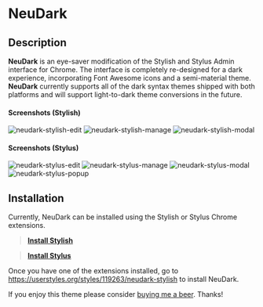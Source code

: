 # NeuDark
## Description
**NeuDark** is an eye-saver modification of the Stylish and Stylus Admin interface for Chrome. The interface is completely re-designed for a dark experience, incorporating Font Awesome icons and a semi-material theme. **NeuDark** currently supports all of the dark syntax themes shipped with both platforms and will support light-to-dark theme conversions in the future.

#### Screenshots (Stylish)
![neudark-stylish-edit](https://cloud.githubusercontent.com/assets/61343/24485760/b7c26cbc-14c3-11e7-87c9-dea5c29060c3.png)
![neudark-stylish-manage](https://cloud.githubusercontent.com/assets/61343/24485762/b7c87954-14c3-11e7-8bb0-04746adfbd13.png)
![neudark-stylish-modal](https://cloud.githubusercontent.com/assets/61343/24485761/b7c561d8-14c3-11e7-80b4-a3e045902602.png)


#### Screenshots (Stylus)
![neudark-stylus-edit](https://cloud.githubusercontent.com/assets/61343/24485775/bf1c9622-14c3-11e7-81ef-4d59798653a6.png)
![neudark-stylus-manage](https://cloud.githubusercontent.com/assets/61343/24485777/bf3f9e60-14c3-11e7-9bfa-086a12048231.png)
![neudark-stylus-modal](https://cloud.githubusercontent.com/assets/61343/24485779/bf549234-14c3-11e7-8b05-f7236b2dc1e8.png)
![neudark-stylus-popup](https://cloud.githubusercontent.com/assets/61343/24485778/bf529aa6-14c3-11e7-99ac-3fbb04908e7e.png)

## Installation
Currently, NeuDark can be installed using the Stylish or Stylus Chrome extensions.  
>**[Install Stylish][2]**  

>**[Install Stylus][3]**  

Once you have one of the extensions installed, go to https://userstyles.org/styles/119263/neudark-stylish to install NeuDark.  

If you enjoy this theme please consider [buying me a beer][1]. Thanks!

[1]: https://www.paypal.com/webapps/shoppingcart?flowlogging_id=f33adeea484ce&mfid=1490249220021_c1569ea2db8da#/checkout/openButton
[2]: https://chrome.google.com/webstore/detail/stylish-custom-themes-for/fjnbnpbmkenffdnngjfgmeleoegfcffe
[3]: https://chrome.google.com/webstore/detail/stylus/clngdbkpkpeebahjckkjfobafhncgmne
